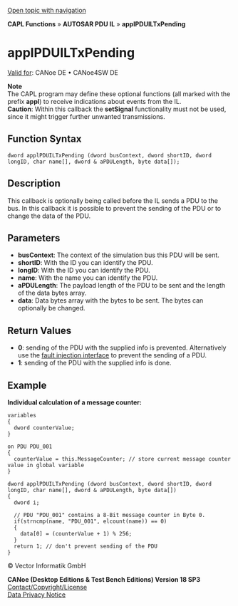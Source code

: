 [Open topic with navigation](../../../../../CANoeDEFamily.htm#Topics/CAPLFunctions/AUTOSARpduIL/Functions/CAPLfunctionApplPDUilTxPending.md)

**CAPL Functions** » **AUTOSAR PDU IL** » **applPDUILTxPending**

# applPDUILTxPending

[Valid for](../../../Shared/FeatureAvailability.md): CANoe DE • CANoe4SW DE

**Note**  
The CAPL program may define these optional functions (all marked with the prefix **appl**) to receive indications about events from the IL.  
**Caution**: Within this callback the **setSignal** functionality must not be used, since it might trigger further unwanted transmissions.

## Function Syntax

```plaintext
dword applPDUILTxPending (dword busContext, dword shortID, dword longID, char name[], dword & aPDULength, byte data[]);
```

## Description

This callback is optionally being called before the IL sends a PDU to the bus. In this callback it is possible to prevent the sending of the PDU or to change the data of the PDU.

## Parameters

- **busContext**: The context of the simulation bus this PDU will be sent.
- **shortID**: With the ID you can identify the PDU.
- **longID**: With the ID you can identify the PDU.
- **name**: With the name you can identify the PDU.
- **aPDULength**: The payload length of the PDU to be sent and the length of the data bytes array.
- **data**: Data bytes array with the bytes to be sent. The bytes can optionally be changed.

## Return Values

- **0**: sending of the PDU with the supplied info is prevented. Alternatively use the [fault injection interface](../CAPLfunctionsAUTOSARpduILOverview.md#FaultInjectionAndDisturbance) to prevent the sending of a PDU.
- **1**: sending of the PDU with the supplied info is done.

## Example

**Individual calculation of a message counter:**

```plaintext
variables
{
  dword counterValue;
}

on PDU PDU_001
{
  counterValue = this.MessageCounter; // store current message counter value in global variable
}

dword applPDUILTxPending (dword busContext, dword shortID, dword longID, char name[], dword & aPDULength, byte data[])
{
  dword i;

  // PDU "PDU_001" contains a 8-Bit message counter in Byte 0.
  if(strncmp(name, "PDU_001", elcount(name)) == 0)
  {
    data[0] = (counterValue + 1) % 256;
  }
  return 1; // don't prevent sending of the PDU
}
```

© Vector Informatik GmbH

**CANoe (Desktop Editions & Test Bench Editions) Version 18 SP3**  
[Contact/Copyright/License](../../../Shared/ContactCopyrightLicense.md)  
[Data Privacy Notice](https://www.vector.com/int/en/company/get-info/privacy-policy/)